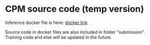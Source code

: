 CPM source code (temp version)
=

Inference docker file is here: [docker link](xyzacademic/njit_datasci:cpmv3)

Source code in docker files are also included in folder "submission".
Training code and else will be updated in the future.
